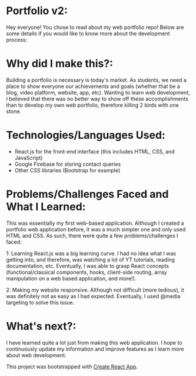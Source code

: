 # Portfolio v2:

Hey everyone! You chose to read about my web portfolio repo! Below are some details if you would like to know more about the development process:

# Why did I make this?: 

Building a portfolio is necessary is today's market. As students, we need a place to show everyone our achievements and goals (whether that be a blog, video platform, website, app, etc). Wanting to learn web development, I believed that there was no better way to show off these accomplishments than to develop my own web portfolio, therefore killing 2 birds with one stone. 

# Technologies/Languages Used:

- React.js for the front-end interface (this includes HTML, CSS, and JavaScript)
- Google Firebase for storing contact queries
- Other CSS libraries (Bootstrap for example)

# Problems/Challenges Faced and What I Learned:

This was essentially my first web-based application. Although I created a portfolio web application before, it was a much simpler one and only used HTML and CSS. As such, there were quite a few problems/challenges I faced:

1: Learning React.js was a big learning curve. I had no idea what I was getting into, and therefore, was watching a lot of YT tutorials, reading documentation, etc. Eventually, I was able to grasp React concepts (functional/classical components, hooks, client-side routing, array manipulation on a web based application, and more!).  

2: Making my website responsive. Although not difficult (more tedious), it was definitely not as easy as I had expected. Eventually, I used @media targeting to solve this issue.

# What's next?:

I have learned quite a lot just from making this web application. I hope to continuously update my information and improve features as I learn more about web development. 


This project was bootstrapped with [Create React App](https://github.com/facebook/create-react-app).
